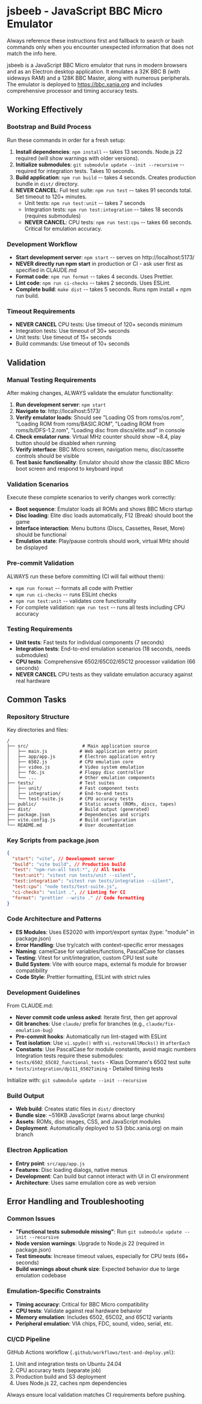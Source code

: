 # jsbeeb - JavaScript BBC Micro Emulator

Always reference these instructions first and fallback to search or bash commands only when you encounter unexpected information that does not match the info here.

jsbeeb is a JavaScript BBC Micro emulator that runs in modern browsers and as an Electron desktop application. It emulates a 32K BBC B (with sideways RAM) and a 128K BBC Master, along with numerous peripherals. The emulator is deployed to https://bbc.xania.org and includes comprehensive processor and timing accuracy tests.

## Working Effectively

### Bootstrap and Build Process

Run these commands in order for a fresh setup:

1. **Install dependencies**: `npm install` -- takes 13 seconds. Node.js 22 required (will show warnings with older versions).
2. **Initialize submodules**: `git submodule update --init --recursive` -- required for integration tests. Takes 10 seconds.
3. **Build application**: `npm run build` -- takes 4 seconds. Creates production bundle in `dist/` directory.
4. **NEVER CANCEL**: Full test suite: `npm run test` -- takes 91 seconds total. Set timeout to 120+ minutes.
   - Unit tests: `npm run test:unit` -- takes 7 seconds
   - Integration tests: `npm run test:integration` -- takes 18 seconds (requires submodules)
   - **NEVER CANCEL**: CPU tests: `npm run test:cpu` -- takes 66 seconds. Critical for emulation accuracy.

### Development Workflow

- **Start development server**: `npm start` -- serves on http://localhost:5173/
- **NEVER directly run npm start** in production or CI - ask user first as specified in CLAUDE.md
- **Format code**: `npm run format` -- takes 4 seconds. Uses Prettier.
- **Lint code**: `npm run ci-checks` -- takes 2 seconds. Uses ESLint.
- **Complete build**: `make dist` -- takes 5 seconds. Runs npm install + npm run build.

### Timeout Requirements

- **NEVER CANCEL** CPU tests: Use timeout of 120+ seconds minimum
- Integration tests: Use timeout of 30+ seconds
- Unit tests: Use timeout of 15+ seconds
- Build commands: Use timeout of 10+ seconds

## Validation

### Manual Testing Requirements

After making changes, ALWAYS validate the emulator functionality:

1. **Run development server**: `npm start`
2. **Navigate to**: http://localhost:5173/
3. **Verify emulator loads**: Should see "Loading OS from roms/os.rom", "Loading ROM from roms/BASIC.ROM", "Loading ROM from roms/b/DFS-1.2.rom", "Loading disc from discs/elite.ssd" in console
4. **Check emulator runs**: Virtual MHz counter should show ~8.4, play button should be disabled when running
5. **Verify interface**: BBC Micro screen, navigation menu, disc/cassette controls should be visible
6. **Test basic functionality**: Emulator should show the classic BBC Micro boot screen and respond to keyboard input

### Validation Scenarios

Execute these complete scenarios to verify changes work correctly:

- **Boot sequence**: Emulator loads all ROMs and shows BBC Micro startup
- **Disc loading**: Elite disc loads automatically, F12 (Break) should boot the game
- **Interface interaction**: Menu buttons (Discs, Cassettes, Reset, More) should be functional
- **Emulation state**: Play/pause controls should work, virtual MHz should be displayed

### Pre-commit Validation

ALWAYS run these before committing (CI will fail without them):

- `npm run format` -- formats all code with Prettier
- `npm run ci-checks` -- runs ESLint checks
- `npm run test:unit` -- validates core functionality
- For complete validation: `npm run test` -- runs all tests including CPU accuracy

### Testing Requirements

- **Unit tests**: Fast tests for individual components (7 seconds)
- **Integration tests**: End-to-end emulation scenarios (18 seconds, needs submodules)
- **CPU tests**: Comprehensive 6502/65C02/65C12 processor validation (66 seconds)
- **NEVER CANCEL** CPU tests as they validate emulation accuracy against real hardware

## Common Tasks

### Repository Structure

Key directories and files:

```
/
├── src/                    # Main application source
│   ├── main.js            # Web application entry point
│   ├── app/app.js         # Electron application entry
│   ├── 6502.js            # CPU emulation core
│   ├── video.js           # Video system emulation
│   ├── fdc.js             # Floppy disc controller
│   └── ...                # Other emulation components
├── tests/                 # Test suites
│   ├── unit/              # Fast component tests
│   ├── integration/       # End-to-end tests
│   └── test-suite.js      # CPU accuracy tests
├── public/                # Static assets (ROMs, discs, tapes)
├── dist/                  # Build output (generated)
├── package.json           # Dependencies and scripts
├── vite.config.js         # Build configuration
└── README.md              # User documentation
```

### Key Scripts from package.json

```json
{
  "start": "vite", // Development server
  "build": "vite build", // Production build
  "test": "npm-run-all test:*", // All tests
  "test:unit": "vitest run tests/unit --silent",
  "test:integration": "vitest run tests/integration --silent",
  "test:cpu": "node tests/test-suite.js",
  "ci-checks": "eslint .", // Linting for CI
  "format": "prettier --write ." // Code formatting
}
```

### Code Architecture and Patterns

- **ES Modules**: Uses ES2020 with import/export syntax (type: "module" in package.json)
- **Error Handling**: Use try/catch with context-specific error messages
- **Naming**: camelCase for variables/functions, PascalCase for classes
- **Testing**: Vitest for unit/integration, custom CPU test suite
- **Build System**: Vite with source maps, external fs module for browser compatibility
- **Code Style**: Prettier formatting, ESLint with strict rules

### Development Guidelines

From CLAUDE.md:

- **Never commit code unless asked**: Iterate first, then get approval
- **Git branches**: Use `claude/` prefix for branches (e.g., `claude/fix-emulation-bug`)
- **Pre-commit hooks**: Automatically run lint-staged with ESLint
- **Test isolation**: Use `vi.spyOn()` with `vi.restoreAllMocks()` in `afterEach`
- **Constants**: Use PascalCase for module constants, avoid magic numbers
  Integration tests require these submodules:
- `tests/6502_65C02_functional_tests` - Klaus Dormann's 6502 test suite
- `tests/integration/dp111_6502Timing` - Detailed timing tests

Initialize with: `git submodule update --init --recursive`

### Build Output

- **Web build**: Creates static files in `dist/` directory
- **Bundle size**: ~516KB JavaScript (warns about large chunks)
- **Assets**: ROMs, disc images, CSS, and JavaScript modules
- **Deployment**: Automatically deployed to S3 (bbc.xania.org) on main branch

### Electron Application

- **Entry point**: `src/app/app.js`
- **Features**: Disc loading dialogs, native menus
- **Development**: Can build but cannot interact with UI in CI environment
- **Architecture**: Uses same emulation core as web version

## Error Handling and Troubleshooting

### Common Issues

- **"Functional tests submodule missing"**: Run `git submodule update --init --recursive`
- **Node version warnings**: Upgrade to Node.js 22 (required in package.json)
- **Test timeouts**: Increase timeout values, especially for CPU tests (66+ seconds)
- **Build warnings about chunk size**: Expected behavior due to large emulation codebase

### Emulation-Specific Constraints

- **Timing accuracy**: Critical for BBC Micro compatibility
- **CPU tests**: Validate against real hardware behavior
- **Memory emulation**: Includes 6502, 65C02, and 65C12 variants
- **Peripheral emulation**: VIA chips, FDC, sound, video, serial, etc.

### CI/CD Pipeline

GitHub Actions workflow (`.github/workflows/test-and-deploy.yml`):

1. Unit and integration tests on Ubuntu 24.04
2. CPU accuracy tests (separate job)
3. Production build and S3 deployment
4. Uses Node.js 22, caches npm dependencies

Always ensure local validation matches CI requirements before pushing.
